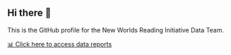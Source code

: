 ## Hi there 👋

This is the GitHub profile for the New Worlds Reading Initiative Data Team.

[📊 Click here to access data reports](https://nwridata.github.io/NWRI_Quarto/School_level_report_doc/School_Level_Report.html)

